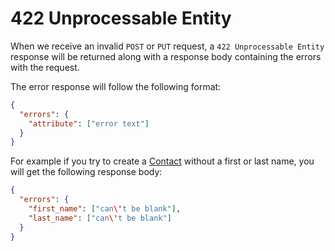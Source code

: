 # 422 Unprocessable Entity

When we receive an invalid ```POST``` or ```PUT``` request, a ```422 Unprocessable Entity``` response will be returned along with a response body containing the errors with the request.

The error response will follow the following format:

```json
{
  "errors": {
    "attribute": ["error text"]
  }
}
```

For example if you try to create a [Contact](https://github.com/outstand/api-docs/blob/master/endpoints/contacts.md) without a first or last name, you will get the following response body:

```json
{
  "errors": {
    "first_name": ["can\'t be blank"],
    "last_name": ["can\'t be blank"]
  }
}
````